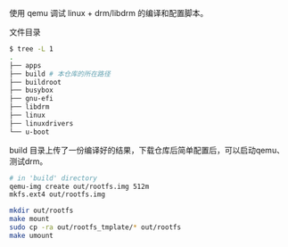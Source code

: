 使用 qemu 调试 linux + drm/libdrm 的编译和配置脚本。

文件目录

```bash
$ tree -L 1
.
├── apps
├── build # 本仓库的所在路径
├── buildroot
├── busybox
├── gnu-efi
├── libdrm
├── linux
├── linuxdrivers
└── u-boot
```

build 目录上传了一份编译好的结果，下载仓库后简单配置后，可以启动qemu、测试drm。

```bash
# in 'build' directory
qemu-img create out/rootfs.img 512m
mkfs.ext4 out/rootfs.img

mkdir out/rootfs
make mount
sudo cp -ra out/rootfs_tmplate/* out/rootfs
make umount
```

